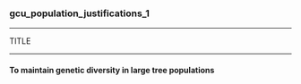 ### gcu_population_justifications_1



------
TITLE

------

#### To maintain genetic diversity in large tree populations